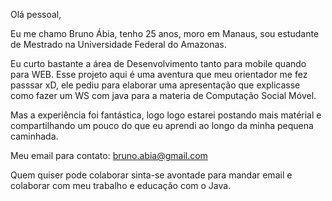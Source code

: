 Olá pessoal,

Eu me chamo Bruno Ábia, tenho 25 anos, moro em Manaus, sou estudante de Mestrado na Universidade Federal do Amazonas.

Eu curto bastante a área de Desenvolvimento tanto para mobile quando para WEB. Esse projeto aqui é uma aventura 
que meu orientador me fez passsar xD, ele pediu para elaborar uma apresentação que explicasse como fazer um WS com java
para a materia de Computação Social Móvel. 


Mas a experiência foi fantástica, logo logo estarei postando mais matérial e compartilhando um pouco do que eu aprendi ao longo da minha pequena caminhada.



Meu email para contato: bruno.abia@gmail.com

Quem quiser pode colaborar sinta-se avontade para mandar email e colaborar com meu trabalho e educação com o Java.
